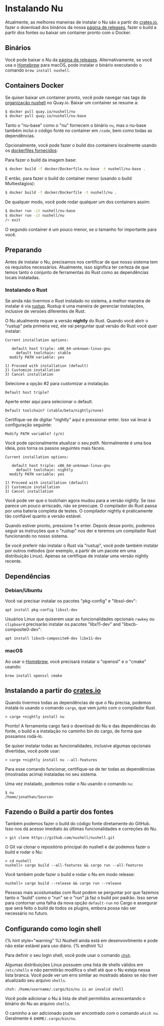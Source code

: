 # Instalando Nu

Atualmente, as melhores maneiras de instalar o Nu são a partir do [crates.io](https://crates.io), fazer o download dos binários da nossa [página de releases](https://github.com/nushell/nushell/releases), fazer o build a partir dos fontes ou baixar um container pronto com o Docker.

## Binários

Você pode baixar o Nu da [página de releases](https://github.com/nushell/nushell/releases). Alternativamente, se você usa o [Homebrew](https://brew.sh/) para macOS, pode instalar o binário executando o comando `brew install nushell`.

## Containers Docker

Se quiser baixar um container pronto, você pode navegar nas tags da [organização nushell](https://quay.io/organization/nushell) no Quay.io. Baixar um container se resume a:

```bash
$ docker pull quay.io/nushell/nu
$ docker pull quay.io/nushell/nu-base
```

Tanto o "nu-base" como o "nu" fornecem o binário `nu`, mas o nu-base também inclui o código fonte no container em `/code`, bem como todas as dependências.

Opcionalmente, você pode fazer o build dos containers localmente usando os [dockerfiles fornecidos](https://github.com/nushell/nushell/tree/master/docker):

Para fazer o build da imagem base:

```bash
$ docker build -f docker/Dockerfile.nu-base -t nushell/nu-base .
``` 

E então, para fazer o build do container menor (usando o build Multiestágios):

```bash
$ docker build -f docker/Dockerfile -t nushell/nu .
``` 

De qualquer modo, você pode rodar qualquer um dos containers assim:

```bash
$ docker run -it nushell/nu-base
$ docker run -it nushell/nu
/> exit
```

O segundo container é um pouco menor, se o tamanho for importante para você.

## Preparando

Antes de instalar o Nu, precisamos nos certificar de que nosso sistema tem os requisitos necessários. Atualmente, isso significa ter certeza de que temos tanto o conjunto de ferramentas do Rust como as dependências locais instaladas.

### Instalando o Rust

Se ainda não tivermos o Rust instalado no sistema, a melhor maneira de instalar é via [rustup](https://rustup.rs/). Rustup é uma maneira de gerenciar instalações, inclusive de versões diferentes de Rust.

O Nu atualmente requer a versão **nightly** do Rust. Quando você abrir o "rustup" pela primeira vez, ele vai perguntar qual versão do Rust você quer instalar:

```
Current installation options:

   default host triple: x86_64-unknown-linux-gnu
     default toolchain: stable
  modify PATH variable: yes

1) Proceed with installation (default)
2) Customize installation
3) Cancel installation
```

Selecione a opção #2 para customizar a instalação.

```
Default host triple?
```

Aperte enter aqui para selecionar o default.

```
Default toolchain? (stable/beta/nightly/none)
```

Certifique-se de digitar "nightly" aqui e pressionar enter. Isso vai levar à configuração seguinte:

```
Modify PATH variable? (y/n)
```

Você pode opcionalmente atualizar o seu *path*. Normalmente é uma boa ideia, pois torna os passos seguintes mais fáceis.

```
Current installation options:

   default host triple: x86_64-unknown-linux-gnu
     default toolchain: nightly
  modify PATH variable: yes

1) Proceed with installation (default)
2) Customize installation
3) Cancel installation
```

Você pode ver que o toolchain agora mudou para a versão nightly. Se isso parece um pouco arriscado, não se preocupe. O compilador do Rust passa por uma bateria completa de testes. O compilador nightly é praticamente tão confiável quanto a versão estável.

Quando estiver pronto, pressione 1 e enter. Depois desse ponto, podemos seguir as instruções que o "rustup" nos der e teremos um compilador Rust funcionando no nosso sistema.

Se você preferir não instalar o Rust via "rustup", você pode também instalar por outros métodos (por exemplo, a partir de um pacote em uma distribuição Linux). Apenas se certifique de instalar uma versão nightly recente.

## Dependências

### Debian/Ubuntu

Você vai precisar instalar os pacotes "pkg-config" e "libssl-dev":

```
apt install pkg-config libssl-dev
```

Usuários Linux que quiserem usar as funcionalidades opcionais `rawkey` ou `clipboard` precisarão instalar os pacotes "libx11-dev" and "libxcb-composite0-dev":

```
apt install libxcb-composite0-dev libx11-dev
```

### macOS

Ao usar o [Homebrew](https://brew.sh/), você precisará instalar o "openssl" e o "cmake" usando: 

```
brew install openssl cmake
```

## Instalando a partir do [crates.io](https://crates.io)

Quando tivermos todas as dependências de que o Nu precisa, podemos instalá-lo usando o comando `cargo`, que vem junto com o compilador Rust.

```
> cargo +nightly install nu
```

Pronto! A ferramenta cargo fará o download do Nu e das dependências do fonte, o build e a instalação no caminho bin do cargo, de forma que possamos rodá-lo.

Se quiser instalar todas as funcionalidades, inclusive algumas opcionais divertidas, você pode usar:

```
> cargo +nightly install nu --all-features
```

Para esse comando funcionar, certifique-se de ter todas as dependências (mostradas acima) instaladas no seu sistema.

Uma vez instalado, podemos rodar o Nu usando o comando `nu`:

```
$ nu
/home/jonathan/Source> 
```

## Fazendo o Build a partir dos fontes

Também podemos fazer o build do código fonte diretamente do GitHub. Isso nos dá acesso imediato às últimas funcionalidades e correções do Nu.

```
> git clone https://github.com/nushell/nushell.git
```

O Git vai clonar o repositório principal do nushell e daí podemos fazer o build e rodar o Nu:

```
> cd nushell
nushell> cargo build --all-features && cargo run --all-features
```

Você também pode fazer o build e rodar o Nu em modo release:

```
nushell> cargo build --release && cargo run --release
```

Pessoas mais acostumadas com Rust podem se perguntar por que fazemos tanto o "build" como o "run" se o "run" já faz o build por padrão. Isso serve para contornar uma falha da nova opção `default-run` no Cargo e assegurar que será feito o build de todos os plugins, embora  possa não ser necessário no futuro.

## Configurando como login shell

{% hint style="warning" %} Nushell ainda está em desenvovlimento e pode não estar estável para uso diário. {% endhint %}

Para definir o seu login shell, você pode usar o comando [`chsh`](https://linux.die.net/man/1/chsh).

Algumas distribuições Linux possuem uma lista de shells válidos em `/etc/shells` e não permitirão modifica o shell até que o Nu esteja nessa lista branca. Você pode ver um erro similar ao mostrado abaixo se não tiver atualizado seu arquivo `shells`.

```
chsh: /home/username/.cargo/bin/nu is an invalid shell
```

Você pode adicionar o Nu à lista de shell permitidos acrescentando o binário do Nu ao arquivo `shells`.

O caminho a ser adicionado pode ser encontrado com o comando `which nu`. Geralmente é `$HOME/.cargo/bin/nu`.
